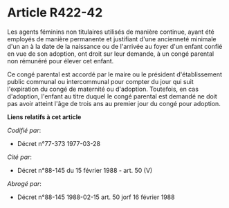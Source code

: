 # Article R422-42

Les agents féminins non titulaires utilisés de manière continue, ayant été employés de manière permanente et justifiant d'une
ancienneté minimale d'un an à la date de la naissance ou de l'arrivée au foyer d'un enfant confié en vue de son adoption, ont
droit sur leur demande, à un congé parental   non rémunéré pour élever cet enfant. 

Ce congé parental est accordé par le maire ou le président d'établissement public communal ou intercommunal pour compter du
jour qui suit l'expiration du congé de maternité ou d'adoption. Toutefois, en cas d'adoption, l'enfant au titre duquel le
congé parental est demandé ne doit pas avoir atteint l'âge de trois ans au premier jour du congé pour adoption.

**Liens relatifs à cet article**

_Codifié par_:

  - Décret n°77-373 1977-03-28

_Cité par_:

  - Décret n°88-145 du 15 février 1988 - art. 50 (V)

_Abrogé par_:

  - Décret n°88-145 1988-02-15 art. 50 jorf 16 février 1988
